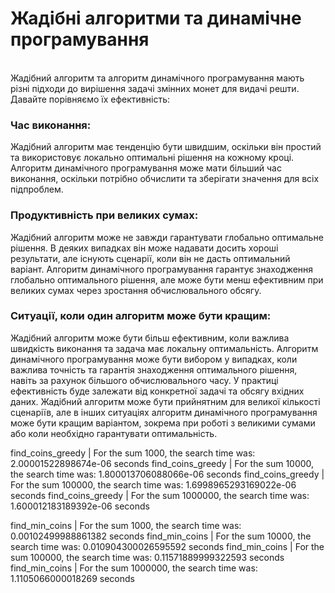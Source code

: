 # Жадібні алгоритми та динамічне програмування

</br> Жадібний алгоритм та алгоритм динамічного програмування мають різні підходи до вирішення задачі змінних монет для видачі решти. Давайте порівняємо їх ефективність:

### Час виконання:

Жадібний алгоритм має тенденцію бути швидшим, оскільки він простий та використовує локально оптимальні рішення на кожному кроці.
Алгоритм динамічного програмування може мати більший час виконання, оскільки потрібно обчислити та зберігати значення для всіх підпроблем.

### Продуктивність при великих сумах:

Жадібний алгоритм може не завжди гарантувати глобально оптимальне рішення. В деяких випадках він може надавати досить хороші результати, але існують сценарії, коли він не дасть оптимальний варіант.
Алгоритм динамічного програмування гарантує знаходження глобально оптимального рішення, але може бути менш ефективним при великих сумах через зростання обчислювального обсягу.

### Ситуації, коли один алгоритм може бути кращим:

Жадібний алгоритм може бути більш ефективним, коли важлива швидкість виконання та задача має локальну оптимальність.
Алгоритм динамічного програмування може бути вибором у випадках, коли важлива точність та гарантія знаходження оптимального рішення, навіть за рахунок більшого обчислювального часу.
У практиці ефективність буде залежати від конкретної задачі та обсягу вхідних даних. Жадібний алгоритм може бути прийнятним для великої кількості сценаріїв, але в інших ситуаціях алгоритм динамічного програмування може бути кращим варіантом, зокрема при роботі з великими сумами або коли необхідно гарантувати оптимальність.

find_coins_greedy | For the sum 1000, the search time was: 2.00001522898674e-06 seconds
find_coins_greedy | For the sum 10000, the search time was: 1.800013706088066e-06 seconds
find_coins_greedy | For the sum 100000, the search time was: 1.6998965293169022e-06 seconds
find_coins_greedy | For the sum 1000000, the search time was: 1.600012183189392e-06 seconds

find_min_coins | For the sum 1000, the search time was: 0.00102499988861382 seconds
find_min_coins | For the sum 10000, the search time was: 0.010904300026595592 seconds
find_min_coins | For the sum 100000, the search time was: 0.11571889999322593 seconds
find_min_coins | For the sum 1000000, the search time was: 1.1105066000018269 seconds